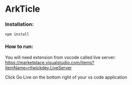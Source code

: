 # ArkTicle

### Installation:
```
npm install
```
### How to run:

You will need extension from vscode called live server: 
https://marketplace.visualstudio.com/items?itemName=ritwickdey.LiveServer

Click Go Live on the bottom right of your vs code application
